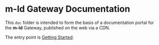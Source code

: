 # m-ld Gateway Documentation

This `doc` folder is intended to form the basis of a documentation portal for the **m-ld** Gateway, published on the web via a CDN.

The entry point is [Getting Started](getting-started).